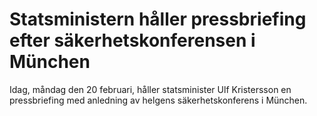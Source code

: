 # Statsministern håller pressbriefing efter säkerhetskonferensen i München

Idag, måndag den 20 februari, håller statsminister Ulf Kristersson en pressbriefing med anledning av helgens säkerhetskonferens i München.
